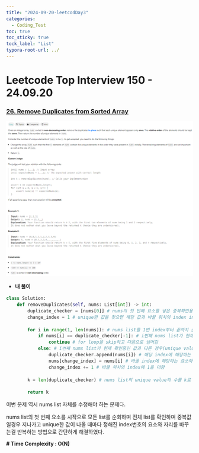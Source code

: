 ```yaml
---
title: "2024-09-20-leetcodDay3"
categories:
  - Coding_Test
toc: true
toc_sticky: true
tock_label: "List"
typora-root-url: ../
---
```




# Leetcode Top Interview 150 - 24.09.20

### [26. Remove Duplicates from Sorted Array](https://leetcode.com/problems/remove-duplicates-from-sorted-array/)

![image-20240921025500056](/../assets/images/2024-09-20-leetcodDay3/image-20240921025500056.png)

- **내 풀이**

```python
class Solution:
    def removeDuplicates(self, nums: List[int]) -> int:
        duplicate_checker = [nums[0]] # nums의 첫 번째 요소를 넣은 중복확인용 list
        change_index = 1 # unique한 값을 찾으면 해당 값과 바꿀 위치의 index info

        for i in range(1, len(nums)): # nums list를 1번 index부터 끝까지 순회
            if nums[i] == duplicate_checker[-1]: # i번째 nums list가 현재 확인중인 값과 같은경우
                continue # for loop을 skip하고 다음으로 넘어감
            else: # i번째 nums list가 현재 확인중인 값과 다른 경우(unique value)
                duplicate_checker.append(nums[i]) # 해당 index에 해당하는 값을 duplicate_checker에 append
                nums[change_index] = nums[i] # 바꿀 index에 해당하는 요소와 현재 확인중인 요소를 바꿈.
                change_index += 1 # 바꿀 위치의 index에 1을 더함
                    
        k = len(duplicate_checker) # nums list의 unique value의 수를 k로 return

        return k
```



이번 문제 역시 nums list 자체를 수정해야 하는 문제다.

nums list의 첫 번째 요소를 시작으로 모든 list를 순회하며  전체 list를 확인하며 중복값일경우 지나가고 unique한 값이 나올 때마다 정해진 index번호의 요소와 자리를 바꾸는걸 반복하는 방법으로 간단하게 해결하였다.

**\# Time Complexity  : O(N)**
